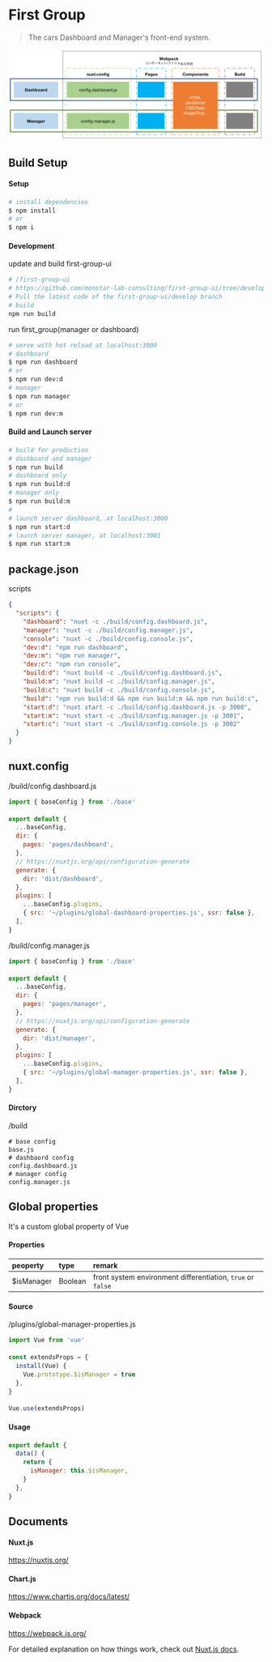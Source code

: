 # First Group

> The cars Dashboard and Manager's front-end system.

![](./docs/img/system.png)

## Build Setup

#### Setup

```bash
# install dependencies
$ npm install
# or
$ npm i
```

#### Development

update and build first-group-ui

```bash
# /first-group-ui
# https://github.com/monstar-lab-consulting/first-group-ui/tree/develop
# Pull the latest code of the first-group-ui/develop branch
# build
npm run build
```

run first_group(manager or dashboard)

```bash
# serve with hot reload at localhost:3000
# dashboard
$ npm run dashboard
# or
$ npm run dev:d
# manager
$ npm run manager
# or
$ npm run dev:m
```

#### Build and Launch server

```bash
# build for production
# dashboard and manager
$ npm run build
# dashboard only
$ npm run build:d
# manager only
$ npm run build:m
#
# launch server dashboard, at localhost:3000
$ npm run start:d
# launch server manager, at localhost:3001
$ npm run start:m
```

## package.json

scripts

```json
{
  "scripts": {
    "dashboard": "nuxt -c ./build/config.dashboard.js",
    "manager": "nuxt -c ./build/config.manager.js",
    "console": "nuxt -c ./build/config.console.js",
    "dev:d": "npm run dashboard",
    "dev:m": "npm run manager",
    "dev:c": "npm run console",
    "build:d": "nuxt build -c ./build/config.dashboard.js",
    "build:m": "nuxt build -c ./build/config.manager.js",
    "build:c": "nuxt build -c ./build/config.console.js",
    "build": "npm run build:d && npm run build:m && npm run build:c",
    "start:d": "nuxt start -c ./build/config.dashboard.js -p 3000",
    "start:m": "nuxt start -c ./build/config.manager.js -p 3001",
    "start:c": "nuxt start -c ./build/config.console.js -p 3002"
  }
}
```

## nuxt.config

/build/config.dashboard.js

```javascript
import { baseConfig } from './base'

export default {
  ...baseConfig,
  dir: {
    pages: 'pages/dashboard',
  },
  // https://nuxtjs.org/api/configuration-generate
  generate: {
    dir: 'dist/dashboard',
  },
  plugins: [
    ...baseConfig.plugins,
    { src: '~/plugins/global-dashboard-properties.js', ssr: false },
  ],
}
```

/build/config.manager.js

```javascript
import { baseConfig } from './base'

export default {
  ...baseConfig,
  dir: {
    pages: 'pages/manager',
  },
  // https://nuxtjs.org/api/configuration-generate
  generate: {
    dir: 'dist/manager',
  },
  plugins: [
    ...baseConfig.plugins,
    { src: '~/plugins/global-manager-properties.js', ssr: false },
  ],
}
```

#### Dirctory

/build

```
# base config
base.js
# dashbaord config
config.dashboard.js
# manager config
config.manager.js
```

## Global properties

It's a custom global property of Vue

#### Properties

| peoperty    | type    | remark                                                      |
| :---------- | :------ | :---------------------------------------------------------- |
| \$isManager | Boolean | front system environment differentiation, `true` or `false` |

#### Source

/plugins/global-manager-properties.js

```javascript
import Vue from 'vue'

const extendsProps = {
  install(Vue) {
    Vue.prototype.$isManager = true
  },
}

Vue.use(extendsProps)
```

#### Usage

```javascript
export default {
  data() {
    return {
      isManager: this.$isManager,
    }
  },
}
```

## Documents

#### Nuxt.js

https://nuxtjs.org/


#### Chart.js

https://www.chartjs.org/docs/latest/

#### Webpack

https://webpack.js.org/

For detailed explanation on how things work, check out [Nuxt.js docs](https://nuxtjs.org).
